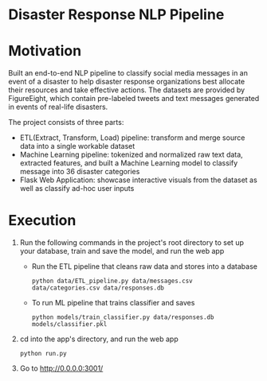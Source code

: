 # Disaster Response NLP Pipeline

# Motivation
Built an end-to-end NLP pipeline to classify social media messages in an event of a disaster to help disaster response organizations best allocate their resources and take effective actions. The datasets are provided by FigureEight, which contain pre-labeled tweets and text messages generated in events of real-life disasters.

The project consists of three parts:
- ETL(Extract, Transform, Load) pipeline: transform and merge source data into a single workable dataset
- Machine Learning pipeline: tokenized and normalized raw text data, extracted features, and built a Machine Learning model to classify message into 36 disaster categories
- Flask Web Application: showcase interactive visuals from the dataset as well as classify ad-hoc user inputs

# Execution
1. Run the following commands in the project's root directory to set up your database, train and save the model, and run the web app

    - Run the ETL pipeline that cleans raw data and stores into a database
        ```
        python data/ETL_pipeline.py data/messages.csv data/categories.csv data/responses.db
        ```
    - To run ML pipeline that trains classifier and saves
        ```
        python models/train_classifier.py data/responses.db models/classifier.pkl
        ```

2. cd into the app's directory, and run the web app
    ```
    python run.py
    ```

3. Go to http://0.0.0.0:3001/
